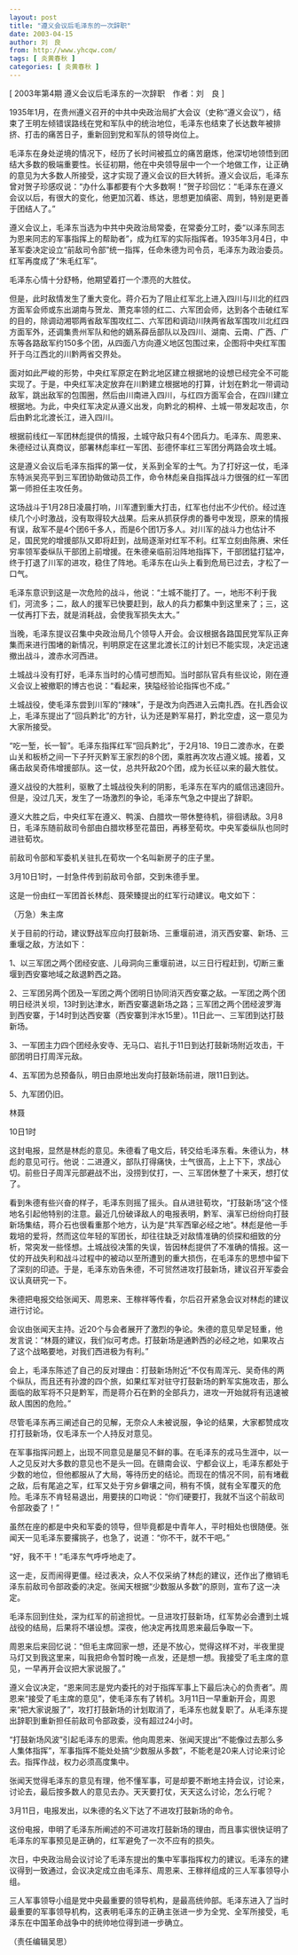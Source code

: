 ```yaml
---
layout: post
title: "遵义会议后毛泽东的一次辞职"
date: 2003-04-15
author: 刘　良
from: http://www.yhcqw.com/
tags: [ 炎黄春秋 ]
categories: [ 炎黄春秋 ]
---
```



[ 2003年第4期 遵义会议后毛泽东的一次辞职　作者：刘　良 ]


1935年1月，在贵州遵义召开的中共中央政治局扩大会议（史称“遵义会议”），结束了王明左倾错误路线在党和军队中的统治地位，毛泽东也结束了长达数年被排挤、打击的痛苦日子，重新回到党和军队的领导岗位上。


毛泽东在身处逆境的情况下，经历了长时间被孤立的痛苦磨炼，他深切地领悟到团结大多数的极端重要性。长征初期，他在中央领导层中一个一个地做工作，让正确的意见为大多数人所接受，这才实现了遵义会议的巨大转折。遵义会议后，毛泽东曾对贺子珍感叹说：“办什么事都要有个大多数啊！”贺子珍回忆：“毛泽东在遵义会议以后，有很大的变化，他更加沉着、练达，思想更加缜密、周到，特别是更善于团结人了。”


遵义会议上，毛泽东当选为中共中央政治局常委，在常委分工时，委“以泽东同志为恩来同志的军事指挥上的帮助者”，成为红军的实际指挥者。1935年3月4日，中革军委决定设立“前敌司令部”统一指挥，任命朱德为司令员，毛泽东为政治委员。红军再度成了“朱毛红军”。

毛泽东心情十分舒畅，他期望着打一个漂亮的大胜仗。


但是，此时敌情发生了重大变化。蒋介石为了阻止红军北上进入四川与川北的红四方面军会师或东出湖南与贺龙、萧克率领的红二、六军团会师，达到各个击破红军的目的，除调动湘鄂两省敌军围攻红二、六军团和调动川陕两省敌军围攻川北红四方面军外，还调集贵州军队和他的嫡系薛岳部队以及四川、湖南、云南、广西、广东等各路敌军约150多个团，从四面八方向遵义地区包围过来，企图将中央红军围歼于乌江西北的川黔两省交界处。


面对如此严峻的形势，中央红军原定在黔北地区建立根据地的设想已经完全不可能实现了。于是，中央红军决定放弃在川黔建立根据地的打算，计划在黔北一带调动敌军，跳出敌军的包围圈，然后由川南进入四川，与红四方面军会合，在四川建立根据地。为此，中央红军决定从遵义出发，向黔北的桐梓、土城一带发起攻击，尔后由黔北北渡长江，进入四川。

根据前线红一军团林彪提供的情报，土城守敌只有4个团兵力。毛泽东、周恩来、朱德经过认真商议，部署林彪率红一军团、彭德怀率红三军团分两路会攻土城。


这是遵义会议后毛泽东指挥的第一仗，关系到全军的士气。为了打好这一仗，毛泽东特派吴亮平到三军团协助做动员工作，命令林彪亲自指挥战斗力很强的红一军团第一师担任主攻任务。


这场战斗于1月28日凌晨打响，川军遭到重大打击，红军也付出不少代价。经过连续几个小时激战，没有取得较大战果。后来从抓获俘虏的番号中发现，原来的情报有误，敌军不是4个团6千多人，而是6个团1万多人。对川军的战斗力也估计不足，国民党的增援部队又即将赶到，战局逐渐对红军不利。红军立刻由陈赓、宋任穷率领军委纵队干部团上前增援。在朱德亲临前沿阵地指挥下，干部团猛打猛冲，终于打退了川军的进攻，稳住了阵地。毛泽东在山头上看到危局已过去，才松了一口气。


毛泽东意识到这是一次危险的战斗，他说：“土城不能打了。一，地形不利于我们，河流多；二，敌人的援军已快要赶到，敌人的兵力都集中到这里来了；三，这一仗再打下去，就是消耗战，会使我军损失太大。”


当晚，毛泽东提议召集中央政治局几个领导人开会。会议根据各路国民党军队正奔集而来进行围堵的新情况，判明原定在这里北渡长江的计划已不能实现，决定迅速撤出战斗，渡赤水河西进。

土城战斗没有打好，毛泽东当时的心情可想而知。当时部队官兵有些议论，刚在遵义会议上被撤职的博古也说：“看起来，狭隘经验论指挥也不成。”


土城战役，使毛泽东尝到川军的“辣味”，于是改为向西进入云南扎西。在扎西会议上，毛泽东提出了“回兵黔北”的方针，认为还是黔军易打，黔北空虚，这一意见为大家所接受。


“吃一堑，长一智”。毛泽东指挥红军“回兵黔北”，于2月18、19日二渡赤水，在娄山关和板桥之间一下子歼灭黔军王家烈的8个团，乘胜再次攻占遵义城。接着，又痛击敌吴奇伟增援部队。这一仗，总共歼敌20个团，成为长征以来的最大胜仗。

遵义战役的大胜利，驱散了土城战役失利的阴影，毛泽东在军内的威信迅速回升。但是，没过几天，发生了一场激烈的争论，毛泽东气急之中提出了辞职。

遵义大胜之后，中央红军在遵义、鸭溪、白腊坎一带休整待机，徘徊诱敌。3月8日，毛泽东随前敌司令部由白腊坎移至花苗田，再移至荀坎。中央军委纵队也同时进驻荀坎。

前敌司令部和军委机关驻扎在荀坎一个名叫新房子的庄子里。

3月10日1时，一封急件传到前敌司令部，交到朱德手里。

这是一份由红一军团首长林彪、聂荣臻提出的红军行动建议。电文如下：

（万急）朱主席

关于目前的行动，建议野战军应向打鼓新场、三重堰前进，消灭西安寨、新场、三重堰之敌，方法如下：

1、以三军团之两个团经安底、儿母洞向三重堰前进，以三日行程赶到，切断三重堰到西安寨地域之敌退黔西之路。


2、三军团另两个团及一军团之两个团明日协同消灭西安寨之敌。一军团之两个团明日经洪关坝，13时到达津水，断西安寨退新场之路；三军团之两个团经波罗海到西安寨，于14时到达西安寨（西安寨到泮水15里）。11日此一、三军团到达打鼓新场。

3、一军团主力四个团经永安寺、无马口、岩扎于11日到达打鼓新场附近攻击，干部团明日打周浑元敌。

4、五军团为总预备队，明日由原地出发向打鼓新场前进，限11日到达。

5、九军团仍旧。

林聂

10日1时


这封电报，显然是林彪的意见。朱德看了电文后，转交给毛泽东看。朱德认为，林彪的意见可行。他说：二进遵义，部队打得痛快，士气很高，上上下下，求战心切。前些日子周浑元部避战不出，没捞到仗打，一、三军团休整了十来天，想打仗了。


看到朱德有些兴奋的样子，毛泽东则摇了摇头。自从进驻荀坎，“打鼓新场”这个怪地名引起他特别的注意。最近几份破译敌人的电报表明，黔军、滇军已纷纷向打鼓新场集结，蒋介石也很看重那个地方，认为是“共军西窜必经之地”。林彪是他一手栽培的爱将，然而这位年轻的军团长，却往往缺乏对敌情准确的侦探和细致的分析，常突发一些怪想。土城战役决策的失误，皆因林彪提供了不准确的情报。这一仗的开战失利和战斗过程中的被动以至所遭到的重大损伤，在毛泽东的思想中留下了深刻的印迹。于是，毛泽东劝告朱德，不可贸然进攻打鼓新场，建议召开军委会议认真研究一下。

朱德把电报交给张闻天、周恩来、王稼祥等传看，尔后召开紧急会议对林彪的建议进行讨论。


会议由张闻天主持。近20个与会者展开了激烈的争论。朱德的意见举足轻重，他发言说：“林聂的建议，我们似可考虑。打鼓新场是通黔西的必经之地，如果攻占了这个战略要地，对我们西进极为有利。”


会上，毛泽东陈述了自己的反对理由：打鼓新场附近“不仅有周浑元、吴奇伟的两个纵队，而且还有孙渡的四个旅，如果红军对驻守打鼓新场的黔军实施攻击，那么面临的敌军将不只是黔军，而是蒋介石在黔的全部兵力，进攻一开始就将有迅速被敌人围困的危险。”

尽管毛泽东再三阐述自己的见解，无奈众人未被说服，争论的结果，大家都赞成攻打打鼓新场，仅毛泽东一个人持反对意见。


在军事指挥问题上，出现不同意见是屡见不鲜的事。在毛泽东的戎马生涯中，以一人之见反对大多数的意见也不是头一回。在赣南会议、宁都会议上，毛泽东都处于少数的地位，但他都服从了大局，等待历史的结论。而现在的情况不同，前有堵截之敌，后有尾追之军，红军又处于穷乡僻壤之间，稍有不慎，就有全军覆灭的危险。毛泽东不肯轻易退出，用要挟的口吻说：“你们硬要打，我就不当这个前敌司令部政委了！”

虽然在座的都是中央和军委的领导，但毕竟都是中青年人，平时相处也很随便。张闻天一见毛泽东要撂挑子，也急了，说道：“你不干，就不干吧。”

“好，我不干！”毛泽东气呼呼地走了。

这一走，反而闹得更僵。经过表决，众人不仅采纳了林彪的建议，还作出了撤销毛泽东前敌司令部政委的决定。张闻天根据“少数服从多数”的原则，宣布了这一决定。

毛泽东回到住处，深为红军的前途担忧。一旦进攻打鼓新场，红军势必会遭到土城战役的结局，后果将不堪设想。深夜，他决定再找周恩来最后争取一下。


周恩来后来回忆说：“但毛主席回家一想，还是不放心，觉得这样不对，半夜里提马灯又到我这里来，叫我把命令暂时晚一点发，还是想一想。我接受了毛主席的意见，一早再开会议把大家说服了。”


遵义会议决定，“恩来同志是党内委托的对于指挥军事上下最后决心的负责者”。周恩来“接受了毛主席的意见”，使毛泽东有了转机。3月11日一早重新开会，周恩来“把大家说服了”，攻打打鼓新场的计划取消了，毛泽东也就复职了。从毛泽东提出辞职到重新担任前敌司令部政委，没有超过24小时。


“打鼓新场风波”引起毛泽东的思索。他向周恩来、张闻天提出“不能像过去那么多人集体指挥”，军事指挥不能处处搞“少数服从多数”，不能老是20来人讨论来讨论去。指挥作战，权力必须高度集中。

张闻天觉得毛泽东的意见有理，他不懂军事，可是却要不断地主持会议，讨论来，讨论去，最后按多数人的意见去办。天天要打仗，天天这么讨论，怎么行呢？

3月11日，电报发出，以朱德的名义下达了不进攻打鼓新场的命令。

这份电报，申明了毛泽东所阐述的不可进攻打鼓新场的理由，而且事实很快证明了毛泽东的军事预见是正确的，红军避免了一次不应有的损失。

次日，中央政治局会议讨论了毛泽东提出的集中军事指挥权力的建议。毛泽东的建议得到一致通过，会议决定成立由毛泽东、周恩来、王稼祥组成的三人军事领导小组。


三人军事领导小组是党中央最重要的领导机构，是最高统帅部。毛泽东进入了当时最重要的军事领导机构，这表明毛泽东的正确主张进一步为全党、全军所接受，毛泽东在中国革命战争中的统帅地位得到进一步确立。

（责任编辑吴思）



